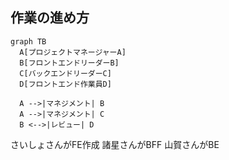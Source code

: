 ## 作業の進め方
```mermaid
graph TB
  A[プロジェクトマネージャーA]
  B[フロントエンドリーダーB]
  C[バックエンドリーダーC]
  D[フロントエンド作業員D]

  A -->|マネジメント| B
  A -->|マネジメント| C
  B <-->|レビュー| D
```

さいしょさんがFE作成
諸星さんがBFF
山賀さんがBE